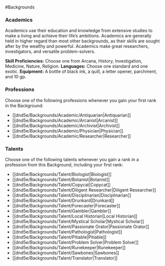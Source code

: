 #Backgrounds
### Academics
Academics use their education and knowledge from extensive studies to make a living and achieve their life’s ambitions. Academics are generally held in higher regard than most other backgrounds, as their skills are sought after by the wealthy and powerful. Academics make great researchers, investigators, and versatile problem-solvers.

**Skill Proficiencies:** Choose one from Arcana, History, Investigation, Medicine, Nature, Religion.
**Languages:** Choose one standard and one exotic.
**Equipment:** A bottle of black ink, a quill, a letter opener, parchment, and 10 gp.

### Professions
Choose one of the following professions whenever you gain your first rank in the Background:
* [[dnd5e/Backgrounds/Academic/Antiquarian\|Antiquarian]]
* [[dnd5e/Backgrounds/Academic/Arcanist\|Arcanist]]
* [[dnd5e/Backgrounds/Academic/Archivist\|Archivist]]
* [[dnd5e/Backgrounds/Academic/Physician\|Physician]]
* [[dnd5e/Backgrounds/Academic/Researcher\|Researcher]]

### Talents
Choose one of the following talents whenever you gain a rank in a profession from this Background, including your first rank:
* [[dnd5e/Backgrounds/Talent/Biologist\|Biologist]]
* [[dnd5e/Backgrounds/Talent/Botanist\|Botanist]]
* [[dnd5e/Backgrounds/Talent/Copycat\|Copycat]]
* [[dnd5e/Backgrounds/Talent/Diligent Researcher\|Diligent Researcher]]
* [[dnd5e/Backgrounds/Talent/Disciplinarian\|Disciplinarian]]
* [[dnd5e/Backgrounds/Talent/Drunkard\|Drunkard]]
* [[dnd5e/Backgrounds/Talent/Forecaster\|Forecaster]]
* [[dnd5e/Backgrounds/Talent/Gambler\|Gambler]]
* [[dnd5e/Backgrounds/Talent/Local Historian\|Local Historian]]
* [[dnd5e/Backgrounds/Talent/Mystical Scholar\|Mystical Scholar]]
* [[dnd5e/Backgrounds/Talent/Passionate Orator\|Passionate Orator]]
* [[dnd5e/Backgrounds/Talent/Pathologist\|Pathologist]]
* [[dnd5e/Backgrounds/Talent/Pitiable\|Pitiable]]
* [[dnd5e/Backgrounds/Talent/Problem Solver\|Problem Solver]]
* [[dnd5e/Backgrounds/Talent/Runekeeper\|Runekeeper]]
* [[dnd5e/Backgrounds/Talent/Sawbones\|Sawbones]]
* [[dnd5e/Backgrounds/Talent/Translator\|Translator]]